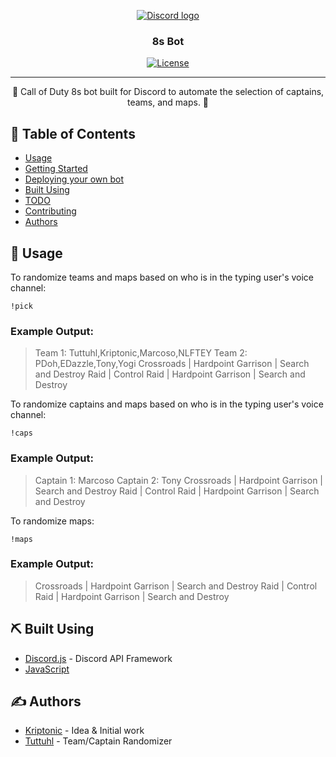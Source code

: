 <p align="center">
  <a href="" rel="noopener">
 <img width=auto height=auto src="https://i.imgur.com/0dG2g3t.png" alt="Discord logo"></a>
</p>

<h3 align="center">8s Bot</h3>

<div align="center">

  [![License](https://img.shields.io/badge/license-MIT-blue.svg)](/LICENSE)

</div>

---

<p align="center"> 🤖 Call of Duty 8s bot built for Discord to automate the selection of captains, teams, and maps. 🤖
    <br> 
</p>

## 📝 Table of Contents
+ [Usage](#usage)
+ [Getting Started](#getting_started)
+ [Deploying your own bot](#deployment)
+ [Built Using](#built_using)
+ [TODO](../TODO.md)
+ [Contributing](../CONTRIBUTING.md)
+ [Authors](#authors)

## 🎈 Usage <a name = "usage"></a>

To randomize teams and maps based on who is in the typing user's voice channel:
```
!pick
```
### Example Output:

> Team 1: Tuttuhl,Kriptonic,Marcoso,NLFTEY
 Team 2: PDoh,EDazzle,Tony,Yogi
 Crossroads | Hardpoint 
 Garrison | Search and Destroy 
 Raid | Control 
 Raid | Hardpoint 
 Garrison | Search and Destroy

To randomize captains and maps based on who is in the typing user's voice channel: 
```
!caps
```
### Example Output:

> Captain 1: Marcoso
 Captain 2: Tony
 Crossroads | Hardpoint 
 Garrison | Search and Destroy 
 Raid | Control 
 Raid | Hardpoint 
 Garrison | Search and Destroy

 To randomize maps:
 ```
 !maps
 ```
### Example Output: 

>Crossroads | Hardpoint 
 Garrison | Search and Destroy 
 Raid | Control 
 Raid | Hardpoint 
 Garrison | Search and Destroy

## ⛏️ Built Using <a name = "built_using"></a>
+ [Discord.js](https://discord.js.org) - Discord API Framework
+ [JavaScript](https://www.javascript.com)

## ✍️ Authors <a name = "authors"></a>
+ [Kriptonic](https://twitter.com/orale_chhchh) - Idea & Initial work
+ [Tuttuhl](https://github.com/tuttuhl) - Team/Captain Randomizer
